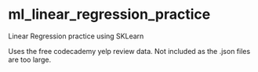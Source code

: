 # ml_linear_regression_practice
Linear Regression practice using SKLearn 

Uses the free codecademy yelp review data. Not included as the .json files are too large.
